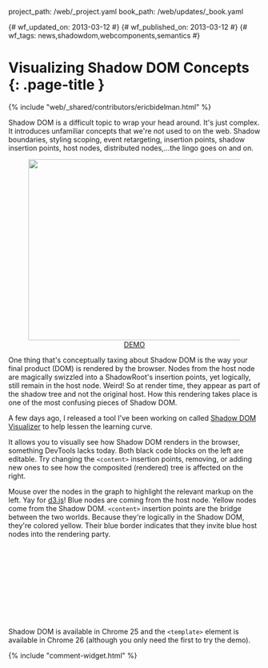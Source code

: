 project_path: /web/_project.yaml
book_path: /web/updates/_book.yaml

{# wf_updated_on: 2013-03-12 #}
{# wf_published_on: 2013-03-12 #}
{# wf_tags: news,shadowdom,webcomponents,semantics #}

# Visualizing Shadow DOM Concepts {: .page-title }

{% include "web/_shared/contributors/ericbidelman.html" %}


Shadow DOM is a difficult topic to wrap your head around. It's just complex. It introduces unfamiliar concepts that we're not used to on the web. Shadow boundaries, styling scoping, event retargeting, insertion points, shadow insertion points, host nodes, distributed nodes,...the lingo goes on and on.

<figure style="text-align:center;">
<a href="http://html5-demos.appspot.com/static/shadowdom-visualizer/index.html" target="_blank">
<img src="/web/updates/images/2013-03-13-visualizing-shadow-dom-concepts/visualizing-shadow-demo.gif" style="width:600px;height:362px;"></a>
<figcaption><a href="http://html5-demos.appspot.com/static/shadowdom-visualizer/index.html">DEMO</a></figcaption>
</figure>

One thing that's conceptually taxing about Shadow DOM is the way your final product (DOM) is rendered by the browser. Nodes from the host node are magically swizzled into a ShadowRoot's insertion points, yet logically, still remain in the host node. Weird! So at render time, they appear as part of the shadow tree and not the original host. How this rendering takes place is one of the most confusing pieces of Shadow DOM.

A few days ago, I released a tool I've been working on called [Shadow DOM Visualizer](http://html5-demos.appspot.com/static/shadowdom-visualizer/index.html) to help lessen the learning curve.

It allows you to visually see how Shadow DOM renders in the browser, something DevTools lacks today. Both black code blocks on the left are editable. Try changing the `<content>` insertion points, removing, or adding new ones to see how the composited (rendered) tree is affected on the right.

Mouse over the nodes in the graph to highlight the relevant markup on the left. Yay for [d3.js](http://d3js.org/)! Blue nodes are coming from the host node. Yellow nodes come from the Shadow DOM. `<content>` insertion points are the bridge
between the two worlds. Because they're logically in the Shadow DOM, they're colored yellow. Their blue border indicates that they invite blue host nodes into the rendering party.


<div class="video-wrapper">
  <iframe class="devsite-embedded-youtube-video" data-video-id="qnJ_s58ubxg"
          data-autohide="1" data-showinfo="0" frameborder="0" allowfullscreen>
  </iframe>
</div> 

Shadow DOM is available in Chrome 25 and the `<template>` element is available in Chrome 26 (although you only need the first to try the demo).


{% include "comment-widget.html" %}

